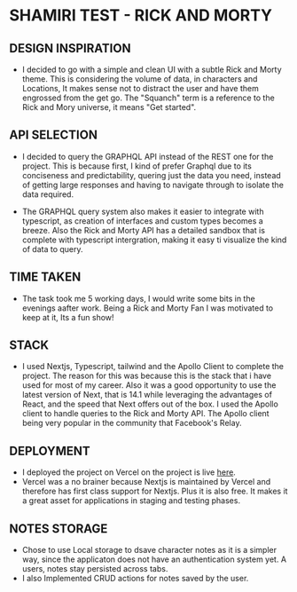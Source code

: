 # SHAMIRI TEST -  RICK AND MORTY

## DESIGN INSPIRATION
- I decided to go with a simple and clean UI with a subtle Rick and Morty theme. This is considering the volume of data, in characters and Locations, It makes sense not to distract the user and have them engrossed from the get go. The "Squanch" term is a reference to the Rick and Mory universe, it means "Get started".


## API SELECTION

- I decided to query the GRAPHQL API instead of the REST one for the project. This is because first, I kind of prefer Graphql due to its conciseness and predictability, quering just the data you need, instead of getting large responses and having to navigate through to isolate the data required.

- The GRAPHQL query system also makes it easier to integrate with typescript, as creation of interfaces and custom types becomes a 
 breeze. Also the Rick and Morty API has a detailed sandbox that is complete with typescript intergration, making it easy ti visualize the kind of data to query.


 ## TIME TAKEN

 - The task took me 5 working days, I would write some bits in the evenings aafter work. Being a Rick and Morty Fan I was motivated to keep at it, Its a fun show!

 ## STACK
 - I used Nextjs, Typescript, tailwind and the Apollo Client to complete the project. The reason for this was because this is the stack that i have used for most of my career. Also it was a good opportunity to use the latest version of Next, that is 14.1 while leveraging the advantages of React, and the speed that Next offers out of the box. I used the Apollo client to handle queries to the Rick and Morty API. The Apollo client being very popular in the community that Facebook's Relay.

 ## DEPLOYMENT
 - I deployed the project on Vercel on the project is live [here](https://ricklocations.vercel.app).
 - Vercel was a no brainer because Nextjs is maintained by Vercel and therefore has first class support for Nextjs. Plus it is also free. It makes it a great asset for applications in staging and testing phases.

 ## NOTES STORAGE
 - Chose to use Local storage to dsave character notes as it is a simpler way, since the applicaton does not have an authentication system yet. A users, notes stay persisted across tabs.
 - I also Implemented CRUD actions for notes saved by the user.


